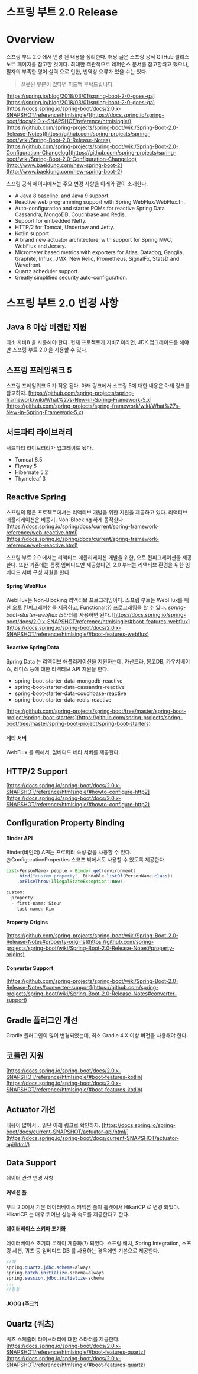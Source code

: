 # 스프링 부트 2.0 Release


# Overview
스프링 부트 2.0 에서 변경 된 내용을 정리한다. 해당 글은 스프링 공식 GitHub 릴리스 노트 페이지를 참고한 것이다. 최대한 객관적으로 레퍼런스 문서를 참고할려고 했으나, 필자의 부족한 영어 실력 으로 인한, 번역상 오류가 있을 수는 있다. 

> 잘못된 부분이 있다면 피드백 부탁드립니다. 

[https://spring.io/blog/2018/03/01/spring-boot-2-0-goes-ga](https://spring.io/blog/2018/03/01/spring-boot-2-0-goes-ga)  
[https://docs.spring.io/spring-boot/docs/2.0.x-SNAPSHOT/reference/htmlsingle/](https://docs.spring.io/spring-boot/docs/2.0.x-SNAPSHOT/reference/htmlsingle/)  
[https://github.com/spring-projects/spring-boot/wiki/Spring-Boot-2.0-Release-Notes](https://github.com/spring-projects/spring-boot/wiki/Spring-Boot-2.0-Release-Notes)  
[https://github.com/spring-projects/spring-boot/wiki/Spring-Boot-2.0-Configuration-Changelog](https://github.com/spring-projects/spring-boot/wiki/Spring-Boot-2.0-Configuration-Changelog)   
[http://www.baeldung.com/new-spring-boot-2](http://www.baeldung.com/new-spring-boot-2)  


스프링 공식 페이지에서는 주요 변경 사항을 아래와 같이 소개한다. 

- A Java 8 baseline, and Java 9 support.
- Reactive web programming support with Spring WebFlux/WebFlux.fn.
- Auto-configuration and starter POMs for reactive Spring Data Cassandra, MongoDB, Couchbase and Redis.
- Support for embedded Netty.
- HTTP/2 for Tomcat, Undertow and Jetty.
- Kotlin support.
- A brand new actuator architecture, with support for Spring MVC, WebFlux and Jersey.
- Micrometer based metrics with exporters for Atlas, Datadog, Ganglia, Graphite, Influx, JMX, New Relic, Prometheus, SignalFx, StatsD and Wavefront.
- Quartz scheduler support.
- Greatly simplified security auto-configuration.

# 스프링 부트 2.0 변경 사항

## Java 8 이상 버전만 지원
최소 자바8 을 사용해야 한다. 현재 프로젝트가 자바7 이라면, JDK 업그레이드를 해야만 스프링 부트 2.0 을 사용할 수 있다. 

## 스프링 프레임워크 5
스프링 프레임워크 5 가 적용 된다. 아래 링크에서 스프링 5에 대한 내용은 아래 링크를 참고하자. 
[https://github.com/spring-projects/spring-framework/wiki/What%27s-New-in-Spring-Framework-5.x](https://github.com/spring-projects/spring-framework/wiki/What%27s-New-in-Spring-Framework-5.x)

## 서드파티 라이브러리 
서드파티 라이브러리가 업그레이드 됐다. 

- Tomcat 8.5
- Flyway 5
- Hibernate 5.2
- Thymeleaf 3

## Reactive Spring
스프링의 많은 프로젝트에서는 리액티브 개발을 위한 지원을 제공하고 있다. 리액티브 애플리케이션은 비동기, Non-Blocking 하게 동작한다. 
[https://docs.spring.io/spring/docs/current/spring-framework-reference/web-reactive.html](https://docs.spring.io/spring/docs/current/spring-framework-reference/web-reactive.html)

스프링 부트 2.0 에서는 리액티브 애플리케이션 개발을 위한, 오토 컨피그레이션을 제공한다. 또한 기존에는 톰캣 임베디드만 제공했다면, 2.0 부터는 리액티브 환경을 위한 임베디드 서버 구성 지원을 한다. 

#### Spring WebFlux
WebFlux는 Non-Blocking 리액티브 프로그래밍이다.  스프링 부트는 WebFlux를 위한 오토 컨피그레이션을 제공하고, Functional(?) 프로그래밍을 할 수 있다.  *spring-boot-starter-webflux* 스타터를 사용하면 된다. 
[https://docs.spring.io/spring-boot/docs/2.0.x-SNAPSHOT/reference/htmlsingle/#boot-features-webflux](https://docs.spring.io/spring-boot/docs/2.0.x-SNAPSHOT/reference/htmlsingle/#boot-features-webflux)

#### Reactive Spring Data
Spring Data 는 리액티브 애플리케이션을 지원하는데, 카산드라, 몽고DB, 카우치베이스, 레디스 등에 대한 리액티브 API 지원을 한다. 

- spring-boot-starter-data-mongodb-reactive
- spring-boot-starter-data-cassandra-reactive
- spring-boot-starter-data-couchbase-reactive
- spring-boot-starter-data-redis-reactive

[https://github.com/spring-projects/spring-boot/tree/master/spring-boot-project/spring-boot-starters](https://github.com/spring-projects/spring-boot/tree/master/spring-boot-project/spring-boot-starters)

#### 네티 서버
WebFlux 를 위해서, 임베디드 네티 서버를 제공한다. 


## HTTP/2 Support
[https://docs.spring.io/spring-boot/docs/2.0.x-SNAPSHOT/reference/htmlsingle/#howto-configure-http2](https://docs.spring.io/spring-boot/docs/2.0.x-SNAPSHOT/reference/htmlsingle/#howto-configure-http2)

## Configuration Property Binding


#### Binder API
Binder(바인더) API는 프로퍼티 속성 값을 사용할 수 있다.  @ConfigurationProperties 스코프 밖에서도 사용할 수 있도록 제공한다. 

```java
List<PersonName> people = Binder.get(environment)
    .bind("custom.property", Bindable.listOf(PersonName.class))
    .orElseThrow(IllegalStateException::new);
```

```java
custom:
  property:
  - first-name: Sieun
    last-name: Kim
```

#### Property Origins
[https://github.com/spring-projects/spring-boot/wiki/Spring-Boot-2.0-Release-Notes#property-origins](https://github.com/spring-projects/spring-boot/wiki/Spring-Boot-2.0-Release-Notes#property-origins)

#### Converter Support
[https://github.com/spring-projects/spring-boot/wiki/Spring-Boot-2.0-Release-Notes#converter-support](https://github.com/spring-projects/spring-boot/wiki/Spring-Boot-2.0-Release-Notes#converter-support)

## Gradle 플러그인 개선
Gradle 플러그인이 많이 변경되었는데, 최소 Gradle 4.X 이상 버전을 사용해야 한다. 

## 코틀린 지원
[https://docs.spring.io/spring-boot/docs/2.0.x-SNAPSHOT/reference/htmlsingle/#boot-features-kotlin](https://docs.spring.io/spring-boot/docs/2.0.x-SNAPSHOT/reference/htmlsingle/#boot-features-kotlin)

## Actuator 개선
내용이 많아서... 일단 아래 링크로 확인하자. 
[https://docs.spring.io/spring-boot/docs/current-SNAPSHOT/actuator-api/html/](https://docs.spring.io/spring-boot/docs/current-SNAPSHOT/actuator-api/html/)

## Data Support
데이터 관련 변경 사항

#### 커넥션 풀
부트 2.0에서 기본 데이터베이스 커넥션 풀이 톰캣에서 HikariCP 로 변경 되었다. HikariCP 는 매우 뛰어난 성능과 속도를 제공한다고 한다. 

#### 데이터베이스 스키마 초기화
데이터베이스 초기화 로직이 계층화(?) 되었다. 스프링 배치, Spring Integration, 스프링 세션, 쿼츠 등 임베디드 DB 를 사용하는 경우에만 기본으로 제공한다. 

```java
//예
spring.quartz.jdbc.schema=always
spring.batch.initialize-schema=always
spring.session.jdbc.initialize-schema
... 
//등등
```

#### JOOQ (주크?)


## Quartz (쿼츠)
쿼츠 스케쥴러 라이브러리에 대한 스타터를 제공한다. 
[https://docs.spring.io/spring-boot/docs/2.0.x-SNAPSHOT/reference/htmlsingle/#boot-features-quartz](https://docs.spring.io/spring-boot/docs/2.0.x-SNAPSHOT/reference/htmlsingle/#boot-features-quartz)


